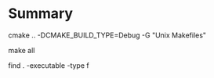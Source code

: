 
# Summary 

cmake .. -DCMAKE_BUILD_TYPE=Debug -G "Unix Makefiles" 

make all

find . -executable -type f
